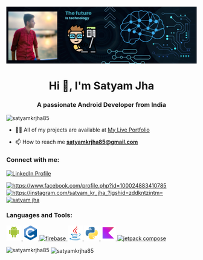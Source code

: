 ![logo](https://github.com/SatyamkrJha85/SatyamkrJha85/blob/main/Blue%20Geometric%20Technology%20LinkedIn%20Banner.jpg)
<h1 align="center">Hi 👋, I'm Satyam Jha</h1>
<h3 align="center">A passionate Android Developer from India</h3>

<p align="left"> <img src="https://komarev.com/ghpvc/?username=satyamkrjha85&label=Profile%20views&color=0e75b6&style=flat" alt="satyamkrjha85" /> </p>

- 👨‍💻 All of my projects are available at [My Live Portfolio](https://satyamkr-portfolio.netlify.app/)

- 📫 How to reach me **satyamkrjha85@gmail.com**

<h3 align="left">Connect with me:</h3>
<p align="left">
<a href="https://www.linkedin.com/in/satyamkrjha/" target="_blank">
  <img align="center" src="https://raw.githubusercontent.com/rahuldkjain/github-profile-readme-generator/master/src/images/icons/Social/linked-in-alt.svg" alt="LinkedIn Profile" height="30" width="40" />
</a>

<a href="https://fb.com/https://www.facebook.com/profile.php?id=100024883410785" target="blank"><img align="center" src="https://raw.githubusercontent.com/rahuldkjain/github-profile-readme-generator/master/src/images/icons/Social/facebook.svg" alt="https://www.facebook.com/profile.php?id=100024883410785" height="30" width="40" /></a>
<a href="https://instagram.com/https://instagram.com/satyam_kr_jha_?igshid=zddkntzintm=" target="blank"><img align="center" src="https://raw.githubusercontent.com/rahuldkjain/github-profile-readme-generator/master/src/images/icons/Social/instagram.svg" alt="https://instagram.com/satyam_kr_jha_?igshid=zddkntzintm=" height="30" width="40" /></a>
<a href="https://www.leetcode.com/satyam jha" target="blank"><img align="center" src="https://raw.githubusercontent.com/rahuldkjain/github-profile-readme-generator/master/src/images/icons/Social/leet-code.svg" alt="satyam jha" height="30" width="40" /></a>
</p>

<h3 align="left">Languages and Tools:</h3>
<p align="left">
  <a href="https://developer.android.com" target="_blank" rel="noreferrer">
    <img src="https://raw.githubusercontent.com/devicons/devicon/master/icons/android/android-original-wordmark.svg" alt="android" width="40" height="40"/>
  </a>
  <a href="https://www.cprogramming.com/" target="_blank" rel="noreferrer">
    <img src="https://raw.githubusercontent.com/devicons/devicon/master/icons/c/c-original.svg" alt="c" width="40" height="40"/>
  </a>
  <a href="https://firebase.google.com/" target="_blank" rel="noreferrer">
    <img src="https://www.vectorlogo.zone/logos/firebase/firebase-icon.svg" alt="firebase" width="40" height="40"/>
  </a>
  <a href="https://www.java.com" target="_blank" rel="noreferrer">
    <img src="https://raw.githubusercontent.com/devicons/devicon/master/icons/java/java-original.svg" alt="java" width="40" height="40"/>
  </a>
  <a href="https://www.python.org" target="_blank" rel="noreferrer">
    <img src="https://raw.githubusercontent.com/devicons/devicon/master/icons/python/python-original.svg" alt="python" width="40" height="40"/>
  </a>
  <a href="https://kotlinlang.org/" target="_blank" rel="noreferrer">
    <img src="https://raw.githubusercontent.com/devicons/devicon/master/icons/kotlin/kotlin-original.svg" alt="kotlin" width="40" height="40"/>
  </a>
  <a href="https://developer.android.com/jetpack/compose" target="_blank" rel="noreferrer">
    <img src="https://developer.android.com/images/brand/Android_Robot.png" alt="jetpack compose" width="40" height="40"/>
  </a>
 
</p>


<p><img align="left" src="https://github-readme-stats.vercel.app/api/top-langs?username=satyamkrjha85&show_icons=true&locale=en&layout=compact" alt="satyamkrjha85" /></p>

<p>&nbsp;<img align="center" src="https://github-readme-stats.vercel.app/api?username=satyamkrjha85&show_icons=true&locale=en" alt="satyamkrjha85" /></p>

